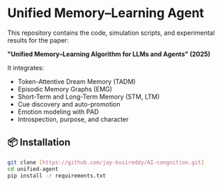 # Unified Memory–Learning Agent

This repository contains the code, simulation scripts, and experimental results
for the paper:

**"Unified Memory–Learning Algorithm for LLMs and Agents" (2025)**

It integrates:
- Token-Attentive Dream Memory (TADM)
- Episodic Memory Graphs (EMG)
- Short-Term and Long-Term Memory (STM, LTM)
- Cue discovery and auto-promotion
- Emotion modeling with PAD
- Introspection, purpose, and character

## 📦 Installation
```bash
git clone [https://github.com/jay-busireddy/AI-congnition.git]
cd unified-agent
pip install -r requirements.txt
